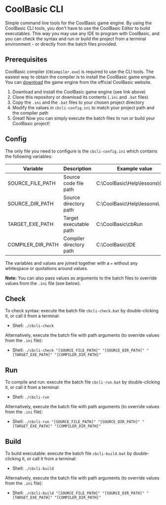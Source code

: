 # CoolBasic CLI

Simple command line tools for the CoolBasic game engine. By using the CoolBasic CLI tools, you don't have to use the CoolBasic Editor to build executables. This way you may use any IDE to program with CoolBasic, and you can check the syntax and run or build the project from a terminal environment - or directly from the batch files provided.

Prerequisites
-------

CoolBasic compiler (`CBCompiler.exe`) is required to use the CLI tools. The easiest way to obtain the compiler is to install the CoolBasic game engine. You can [download](https://www.coolbasic.com) the game engine from the official CoolBasic website.

1) Download and install the CoolBasic game engine (see link above)
2) Clone this repository or download its contents (`.ini` and `.bat` files)
3) Copy the `.ini` and the `.bat` files to your chosen project directory
4) Modify the values in `cbcli-config.ini` to match your project path and the compiler path
5) Great! Now you can simply execute the batch files to run or build your CoolBasic project!

Config
-------

The only file you need to configure is the `cbcli-config.ini` which contains the following variables:

| Variable          | Description             | Example value                   | Note                      |
| ----------------- | ----------------------- | ------------------------------- | ------------------------- |
| SOURCE_FILE_PATH  | Source code file path   | C:\CoolBasic\Help\lessons\01.cb | `.cb` source code file    |
| SOURCE_DIR_PATH   | Source directory path   | C:\CoolBasic\Help\lessons\      | Path has to end with `\`  |
| TARGET_EXE_PATH   | Target executable path  | C:\CoolBasic\cbRun              | `.exe` is auto-appended   |
| COMPILER_DIR_PATH | Compiler directory path | C:\CoolBasic\IDE                | Root of `CBCompiler.exe`  |

The variables and values are joined together with a `=` without any whitespace or quotations around values.

**Note:** You can also pass values as arguments to the batch files to override values from the `.ini` file (see below).

Check
-------

To check syntax: execute the batch file `cbcli-check.bat` by double-clicking it, or call it from a terminal:

- Shell: `./cbcli-check`

Alternatively, execute the batch file with path arguments (to override values from the `.ini` file):

- Shell: `./cbcli-check "[SOURCE_FILE_PATH]" "[SOURCE_DIR_PATH]" "[TARGET_EXE_PATH]" "[COMPILER_DIR_PATH]"`

Run
-------

To compile and run: execute the batch file `cbcli-run.bat` by double-clicking it, or call it from a terminal:

- Shell: `./cbcli-run`

Alternatively, execute the batch file with path arguments (to override values from the `.ini` file):

- Shell: `./cbcli-run "[SOURCE_FILE_PATH]" "[SOURCE_DIR_PATH]" "[TARGET_EXE_PATH]" "[COMPILER_DIR_PATH]"`

Build
-------

To build executable: execute the batch file `cbcli-build.bat` by double-clicking it, or call it from a terminal:

- Shell: `./cbcli-build`

Alternatively, execute the batch file with path arguments (to override values from the `.ini` file):

- Shell: `./cbcli-build "[SOURCE_FILE_PATH]" "[SOURCE_DIR_PATH]" "[TARGET_EXE_PATH]" "[COMPILER_DIR_PATH]"`
